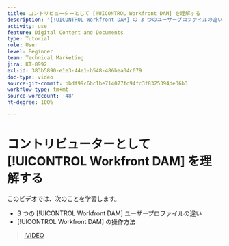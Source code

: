 ```yaml
---
title: コントリビューターとして [!UICONTROL Workfront DAM] を理解する
description: '[!UICONTROL Workfront DAM] の 3 つのユーザープロファイルの違いと、[!UICONTROL Workfront DAM] の操作方法を説明します。'
activity: use
feature: Digital Content and Documents
type: Tutorial
role: User
level: Beginner
team: Technical Marketing
jira: KT-8992
exl-id: 383b5890-e1e3-44e1-b548-486bea04c079
doc-type: video
source-git-commit: bbdf99c6bc1be714077fd94fc3f8325394de36b3
workflow-type: tm+mt
source-wordcount: '48'
ht-degree: 100%

---
```


# コントリビューターとして [!UICONTROL Workfront DAM] を理解する

このビデオでは、次のことを学習します。

* 3 つの [!UICONTROL Workfront DAM] ユーザープロファイルの違い
* [!UICONTROL Workfront DAM] の操作方法

>[!VIDEO](https://video.tv.adobe.com/v/335252/?quality=12&learn=on&enablevpops=1)
